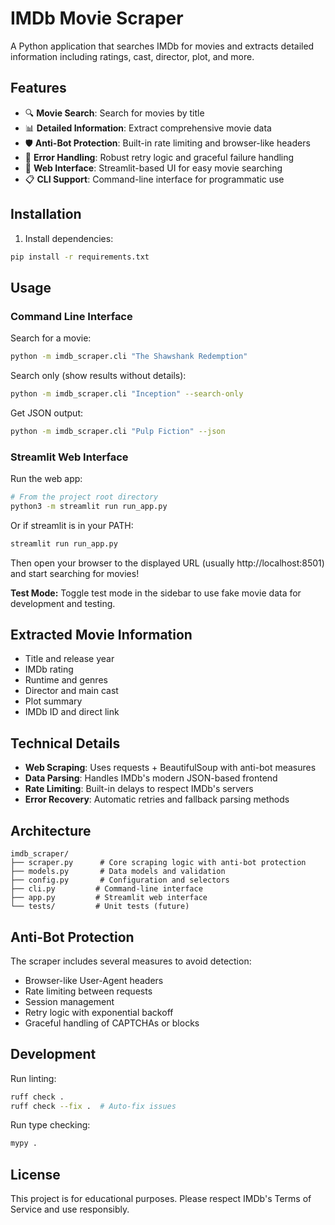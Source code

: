 # IMDb Movie Scraper

A Python application that searches IMDb for movies and extracts detailed information including ratings, cast, director, plot, and more.

## Features

- 🔍 **Movie Search**: Search for movies by title
- 📊 **Detailed Information**: Extract comprehensive movie data
- 🛡️ **Anti-Bot Protection**: Built-in rate limiting and browser-like headers
- 🔄 **Error Handling**: Robust retry logic and graceful failure handling
- 🎨 **Web Interface**: Streamlit-based UI for easy movie searching
- 📋 **CLI Support**: Command-line interface for programmatic use

## Installation

1. Install dependencies:
```bash
pip install -r requirements.txt
```

## Usage

### Command Line Interface

Search for a movie:
```bash
python -m imdb_scraper.cli "The Shawshank Redemption"
```

Search only (show results without details):
```bash
python -m imdb_scraper.cli "Inception" --search-only
```

Get JSON output:
```bash
python -m imdb_scraper.cli "Pulp Fiction" --json
```

### Streamlit Web Interface

Run the web app:
```bash
# From the project root directory
python3 -m streamlit run run_app.py
```

Or if streamlit is in your PATH:
```bash
streamlit run run_app.py
```

Then open your browser to the displayed URL (usually http://localhost:8501) and start searching for movies!

**Test Mode:**
Toggle test mode in the sidebar to use fake movie data for development and testing.

## Extracted Movie Information

- Title and release year
- IMDb rating
- Runtime and genres
- Director and main cast
- Plot summary
- IMDb ID and direct link

## Technical Details

- **Web Scraping**: Uses requests + BeautifulSoup with anti-bot measures
- **Data Parsing**: Handles IMDb's modern JSON-based frontend
- **Rate Limiting**: Built-in delays to respect IMDb's servers
- **Error Recovery**: Automatic retries and fallback parsing methods

## Architecture

```
imdb_scraper/
├── scraper.py      # Core scraping logic with anti-bot protection
├── models.py       # Data models and validation
├── config.py       # Configuration and selectors
├── cli.py         # Command-line interface
├── app.py         # Streamlit web interface
└── tests/         # Unit tests (future)
```

## Anti-Bot Protection

The scraper includes several measures to avoid detection:
- Browser-like User-Agent headers
- Rate limiting between requests
- Session management
- Retry logic with exponential backoff
- Graceful handling of CAPTCHAs or blocks

## Development

Run linting:
```bash
ruff check .
ruff check --fix .  # Auto-fix issues
```

Run type checking:
```bash
mypy .
```

## License

This project is for educational purposes. Please respect IMDb's Terms of Service and use responsibly.